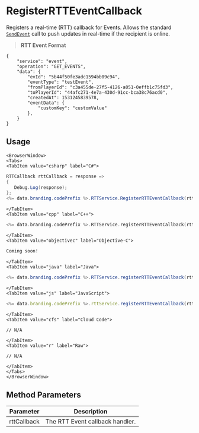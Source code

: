 # RegisterRTTEventCallback

Registers a real-time (RTT) callback for Events. Allows the standard [<code>SendEvent</code>](/api/capi/event/sendevent) call to push updates in real-time if the recipient is online.

> **RTT Event Format**
```
{
    "service": "event",
    "operation": "GET_EVENTS",
    "data": {
        "evId": "5b44f50fe3adc1594bb09c94",
        "eventType": "testEvent",        
        "fromPlayerId": "c3a455de-27f5-4126-a051-0effb1c75fd3",
        "toPlayerId": "44afc271-4e7a-430d-91cc-bca38c76acd0",
        "createdAt": 1531245839578,
        "eventData": {
            "customKey": "customValue"
        },
    }
}
```

## Usage

```mdx-code-block
<BrowserWindow>
<Tabs>
<TabItem value="csharp" label="C#">
```

```csharp
RTTCallback rttCallback = response =>
{
   Debug.Log(response);
};
<%= data.branding.codePrefix %>.RTTService.RegisterRTTEventCallback(rttCallback);
```

```mdx-code-block
</TabItem>
<TabItem value="cpp" label="C++">
```

```cpp
<%= data.branding.codePrefix %>.RTTService.registerRTTEventCallback(rttCallback);
```

```mdx-code-block
</TabItem>
<TabItem value="objectivec" label="Objective-C">
```

```objectivec
Coming soon!
```

```mdx-code-block
</TabItem>
<TabItem value="java" label="Java">
```

```java
<%= data.branding.codePrefix %>.RTTService.registerRTTEventCallback(rttCallback);
```

```mdx-code-block
</TabItem>
<TabItem value="js" label="JavaScript">
```

```javascript
<%= data.branding.codePrefix %>.rttService.registerRTTEventCallback(rttCallback);
```

```mdx-code-block
</TabItem>
<TabItem value="cfs" label="Cloud Code">
```

```cfscript
// N/A
```

```mdx-code-block
</TabItem>
<TabItem value="r" label="Raw">
```

```cfscript
// N/A
```

```mdx-code-block
</TabItem>
</Tabs>
</BrowserWindow>
```

## Method Parameters
Parameter | Description
--------- | -----------
rttCallback | The RTT Event callback handler.


